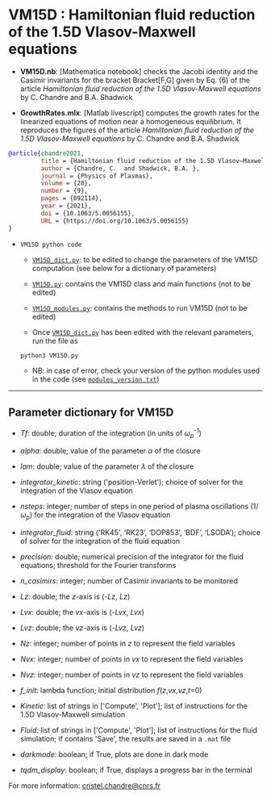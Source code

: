 # VM15D : Hamiltonian fluid reduction of the 1.5D Vlasov-Maxwell equations

- **VM15D.nb**: [Mathematica notebook] checks the Jacobi identity and the Casimir invariants for the bracket Bracket[F,G] given by Eq. (6) of the article  *Hamiltonian fluid reduction of the 1.5D Vlasov-Maxwell equations* by C. Chandre and B.A. Shadwick


- **GrowthRates.mlx**: [Matlab livescript] computes the growth rates for the linearized equations of motion near a homogeneous equilibrium. It reproduces the figures of the article *Hamiltonian fluid reduction of the 1.5D Vlasov-Maxwell equations* by C. Chandre and B.A. Shadwick

```bibtex
@article{chandre2021,
         title = {Hamiltonian fluid reduction of the 1.5D Vlasov–Maxwell equations},
         author = {Chandre, C.  and Shadwick, B.A. },
         journal = {Physics of Plasmas},
         volume = {28},
         number = {9},
         pages = {092114},
         year = {2021},
         doi = {10.1063/5.0056155},
         URL = {https://doi.org/10.1063/5.0056155}
}
```

- `VM15D python code`
  - [`VM15D_dict.py`](https://github.com/cchandre/VM15D/blob/main/VM15D_dict.py): to be edited to change the parameters of the VM15D computation (see below for a dictionary of parameters)

  - [`VM15D.py`](https://github.com/cchandre/VM15D/blob/main/VM15D.py): contains the VM15D class and main functions (not to be edited)

  - [`VM15D_modules.py`](https://github.com/cchandre/VM15D/blob/main/VM15D_modules.py): contains the methods to run VM15D (not to be edited)

  - Once [`VM15D_dict.py`](https://github.com/cchandre/VM15D/blob/main/VM15D_dict.py) has been edited with the relevant parameters, run the file as 
  ```sh
  python3 VM15D.py
  ```
  - NB: in case of error, check your version of the python modules used in the code (see [`modules_version.txt`](https://github.com/cchandre/VM15DD/blob/main/modules_version.txt))

___
##  Parameter dictionary for VM15D

- *Tf*: double; duration of the integration (in units of *&omega;<sub>p</sub><sup>-1</sup>*)
- *alpha*: double; value of the parameter *&alpha;* of the closure
- *lam*: double; value of the parameter *&lambda;* of the closure
- *integrator_kinetic*: string ('position-Verlet'); choice of solver for the integration of the Vlasov equation
- *nsteps*: integer; number of steps in one period of plasma oscillations (1/*&omega;<sub>p</sub><sup>*) for the integration of the Vlasov equation
- *integrator_fluid*: string ('RK45', ‘RK23’, ‘DOP853’, ‘BDF’, ‘LSODA’); choice of solver for the integration of the fluid equation
- *precision*: double; numerical precision of the integrator for the fluid equations; threshold for the Fourier transforms
- *n_casimirs*: integer; number of Casimir invariants to be monitored 

- *Lz*: double; the *z*-axis is (-*Lz*, *Lz*)
- *Lvx*: double; the *vx*-axis is (-*Lvx*, *Lvx*)
- *Lvz*: double; the *vz*-axis is (-*Lvz*, *Lvz*)
- *Nz*: integer; number of points in *z* to represent the field variables
- *Nvx*: integer; number of points in *vx* to represent the field variables
- *Nvz*: integer; number of points in *vz* to represent the field variables
- *f_init*: lambda function; initial distribution *f*(*z*,*vx*,*vz*,*t*=0)

- *Kinetic*: list of strings in ['Compute', 'Plot']; list of instructions for the 1.5D Vlasov-Maxwell simulation
- *Fluid*: list of strings in ['Compute', 'Plot']; list of instructions for the fluid simulation; if contains 'Save', the results are saved in a `.mat` file

- *darkmode*: boolean; if True, plots are done in dark mode
- *tqdm_display*: boolean; if True, displays a progress bar in the terminal
         
For more information: <cristel.chandre@cnrs.fr>
